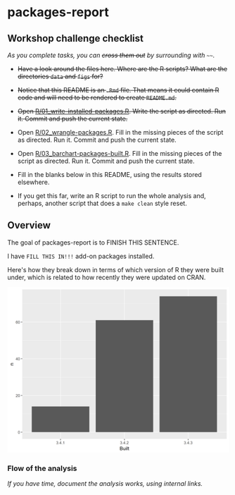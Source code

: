 
<!-- README.md is generated from README.Rmd. Please edit that file -->
packages-report
===============

Workshop challenge checklist
----------------------------

*As you complete tasks, you can ~~cross them out~~ by surrounding with `~~`.*

-   ~~Have a look around the files here. Where are the R scripts? What are the directories `data` and `figs` for?~~

-   ~~Notice that this README is an `.Rmd` file. That means it could contain R code and will need to be rendered to create `README.md`.~~

-   ~~Open [R/01\_write-installed-packages.R](R/01_write-installed-packages.R). Write the script as directed. Run it. Commit and push the current state.~~

-   Open [R/02\_wrangle-packages.R](R/02_wrangle-packages.R). Fill in the missing pieces of the script as directed. Run it. Commit and push the current state.

-   Open [R/03\_barchart-packages-built.R](R/03_barchart-packages-built.R). Fill in the missing pieces of the script as directed. Run it. Commit and push the current state.

-   Fill in the blanks below in this README, using the results stored elsewhere.

-   If you get this far, write an R script to run the whole analysis and, perhaps, another script that does a `make clean` style reset.

Overview
--------

The goal of packages-report is to FINISH THIS SENTENCE.

I have `FILL THIS IN!!!` add-on packages installed.

Here's how they break down in terms of which version of R they were built under, which is related to how recently they were updated on CRAN.

![](figs/built-barchart.png)

### Flow of the analysis

*If you have time, document the analysis works, using internal links.*
